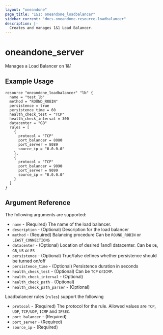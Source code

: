 ```yaml
---
layout: "oneandone"
page_title: "1&1: oneandone_loadbalancer"
sidebar_current: "docs-oneandone-resource-loadbalancer"
description: |-
  Creates and manages 1&1 Load Balancer.
---
```


# oneandone\_server

Manages a Load Balancer on 1&1

## Example Usage

```hcl
resource "oneandone_loadbalancer" "lb" {
  name = "test_lb"
  method = "ROUND_ROBIN"
  persistence = true
  persistence_time = 60
  health_check_test = "TCP"
  health_check_interval = 300
  datacenter = "GB"
  rules = [
    {
      protocol = "TCP"
      port_balancer = 8080
      port_server = 8089
      source_ip = "0.0.0.0"
    },
    {
      protocol = "TCP"
      port_balancer = 9090
      port_server = 9099
      source_ip = "0.0.0.0"
    }
  ]
}
```

## Argument Reference

The following arguments are supported:

* `name` - (Required) The name of the load balancer.
* `description` - (Optional) Description for the load balancer
* `method` - (Required)  Balancing procedure Can be `ROUND_ROBIN` or `LEAST_CONNECTIONS`
* `datacenter` - (Optional) Location of desired 1and1 datacenter. Can be `DE`, `GB`, `US` or `ES`
* `persistence` - (Optional) True/false defines whether persistence should be turned on/off
* `persistence_time` - (Optional) Persistence duration in seconds
* `health_check_test` - (Optional) Can be `TCP` or`ICMP`.
* `health_check_interval` - (Optional)
* `health_check_path` - (Optional)
* `health_check_path_parser` - (Optional)

Loadbalancer rules (`rules`) support the following

* `protocol` - (Required)  The protocol for the rule. Allowed values are `TCP`, `UDP`, `TCP/UDP`, `ICMP` and `IPSEC`.
* `port_balancer` - (Required) 
* `port_server` - (Required) 
* `source_ip` - (Required) 
